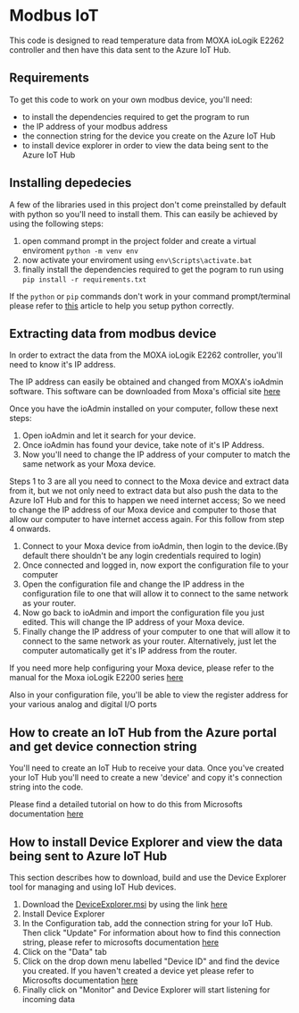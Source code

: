 ﻿# Modbus IoT

This code is designed to read temperature data from MOXA ioLogik E2262 controller and then have this data sent to the Azure IoT Hub.

## Requirements
To get this code to work on your own modbus device, you'll need:

* to install the dependencies required to get the program to run
* the IP address of your modbus address
* the connection string for the device you create on the Azure IoT Hub
* to install device explorer in order to view the data being sent to the Azure IoT Hub


## Installing depedecies 
A few of the libraries used in this project don't come preinstalled by default with python so you'll need to install them. This can easily be achieved by using the following steps:

1. open command prompt in the project folder and create a virtual enviroment `python -m venv env`
2. now activate your enviroment using `env\Scripts\activate.bat`
3. finally install the dependencies required to get the pogram to run using `pip install -r requirements.txt`

If the `python` or `pip` commands don't work in your command prompt/terminal please refer to [this](https://www.makeuseof.com/tag/install-pip-for-python/) article to help you setup python correctly.

## Extracting data from modbus device
In order to extract the data from the MOXA ioLogik E2262 controller, you'll need to know it's IP address.

The IP address can easily be obtained and changed from MOXA's ioAdmin software. This software can be downloaded from Moxa's official site [here](https://www.moxa.com/en/support/product-support/software-and-documentation/search?psid=71178)

Once you have the ioAdmin installed on your computer, follow these next steps:

1. Open ioAdmin and let it search for your device.
1. Once ioAdmin has found your device, take note of it's IP Address.
1. Now you'll need to change the IP address of your computer to match the same network as your Moxa device.

Steps 1 to 3 are all you need to connect to the Moxa device and extract data from it, but we not only need to extract data but also push the data to the Azure IoT Hub and for this to happen we need internet access; So we need to change the IP address of our Moxa device and computer to those that allow our computer to have internet access again. For this follow from step 4 onwards.

1. Connect to your Moxa device from ioAdmin, then login to the device.(By default there shouldn't be any login credentials required to login)
1. Once connected and logged in, now export the configuration file to your computer
1. Open the configuration file and change the IP address in the configuration file to one that will allow it to connect to the same network as your router.
1. Now go back to ioAdmin and import the configuration file you just edited. This will change the IP address of your Moxa device.
1. Finally change the IP address of your computer to one that will allow it to connect to the same network as your router. Alternatively, just let the computer automatically get it's IP address from the router.

If you need more help configuring your Moxa device, please refer to the manual for the Moxa ioLogik E2200 series [here](https://www.moxa.com/en/support/product-support/software-and-documentation/search?psid=71178)

Also in your configuration file, you'll be able to view the register address for your various analog and digital I/O ports

## How to create an IoT Hub from the Azure portal and get device connection string

You'll need to create an IoT Hub to receive your data. Once you've created your IoT Hub you'll need to create a new 'device' and copy it's connection string into the code.

Please find a detailed tutorial on how to do this from Microsofts documentation [here](https://docs.microsoft.com/en-us/azure/iot-hub/iot-hub-create-through-portal)


## How to install Device Explorer and view the data being sent to Azure IoT Hub
This section describes how to download, build and use the Device Explorer tool for managing and using IoT Hub devices.

1. Download the [DeviceExplorer.msi](https://github.com/Azure/azure-iot-sdks/releases/download/2016-11-17/SetupDeviceExplorer.msi) by using the link [here](https://github.com/Azure/azure-iot-sdks/releases/download/2016-11-17/SetupDeviceExplorer.msi)
2. Install Device Explorer 
3. In the Configuration tab, add the connection string for your IoT Hub. Then click "Update" For information about how to find this connection string, please refer to microsofts documentation [here](https://docs.microsoft.com/en-us/azure/iot-hub/iot-hub-create-through-portal)
4. Click on the "Data" tab
5. Click on the drop down menu labelled "Device ID" and find the device you created. If you haven't created a device yet please refer to Microsofts documentation [here](https://docs.microsoft.com/en-us/azure/iot-hub/iot-hub-create-through-portal)
6. Finally click on "Monitor" and Device Explorer will start listening for incoming data

